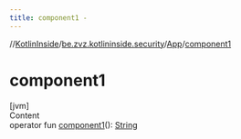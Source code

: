 ```yaml
---
title: component1 -
---
```

//[KotlinInside](../../index.md)/[be.zvz.kotlininside.security](../index.md)/[App](index.md)/[component1](component1.md)



# component1  
[jvm]  
Content  
operator fun [component1](component1.md)(): [String](https://kotlinlang.org/api/latest/jvm/stdlib/kotlin/-string/index.html)  



